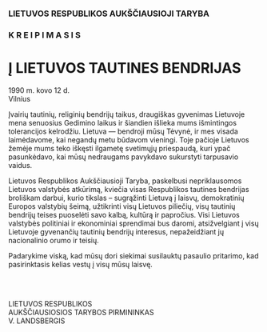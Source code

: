 ### LIETUVOS RESPUBLIKOS AUKŠČIAUSIOJI TARYBA

### K R E I P I M A S I S

# Į LIETUVOS TAUTINES BENDRIJAS

1990 m. kovo 12 d.  
Vilnius

Įvairių tautinių, religinių bendrijų taikus, draugiškas gyvenimas Lietuvoje mena senuosius Gedimino laikus ir šiandien išlieka mums išmintingos tolerancijos kelrodžiu. Lietuva — bendroji mūsų Tėvynė, ir mes visada laimėdavome, kai negandų metu būdavom vieningi. Toje pačioje Lietuvos žemėje mums teko iškęsti ilgametę svetimųjų priespaudą, kuri ypač pasunkėdavo, kai mūsų nedraugams pavykdavo sukurstyti tarpusavio vaidus.

Lietuvos Respublikos Aukščiausioji Taryba, paskelbusi nepriklausomos Lietuvos valstybės atkūrimą, kviečia visas Respublikos tautines bendrijas broliškam darbui, kurio tikslas – sugrąžinti Lietuvą į laisvų, demokratinių Europos valstybių šeimą, užtikrinti visų Lietuvos piliečių, visų tautinių bendrijų teises puoselėti savo kalbą, kultūrą ir papročius. Visi Lietuvos valstybės politiniai ir ekonominiai sprendimai bus daromi, atsižvelgiant į visų Lietuvoje gyvenančių tautinių bendrijų interesus, nepažeidžiant jų nacionalinio orumo ir teisių.

Padarykime viską, kad mūsų dori siekimai susilauktų pasaulio pritarimo, kad pasirinktasis kelias vestų į visų mūsų laisvę.

&nbsp;  
&nbsp;  

LIETUVOS RESPUBLIKOS  
AUKŠČIAUSIOSIOS TARYBOS PIRMININKAS  
V. LANDSBERGIS  
